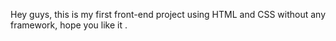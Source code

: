 Hey guys, this is my first front-end project using HTML and CSS without any framework, hope you like it . 
